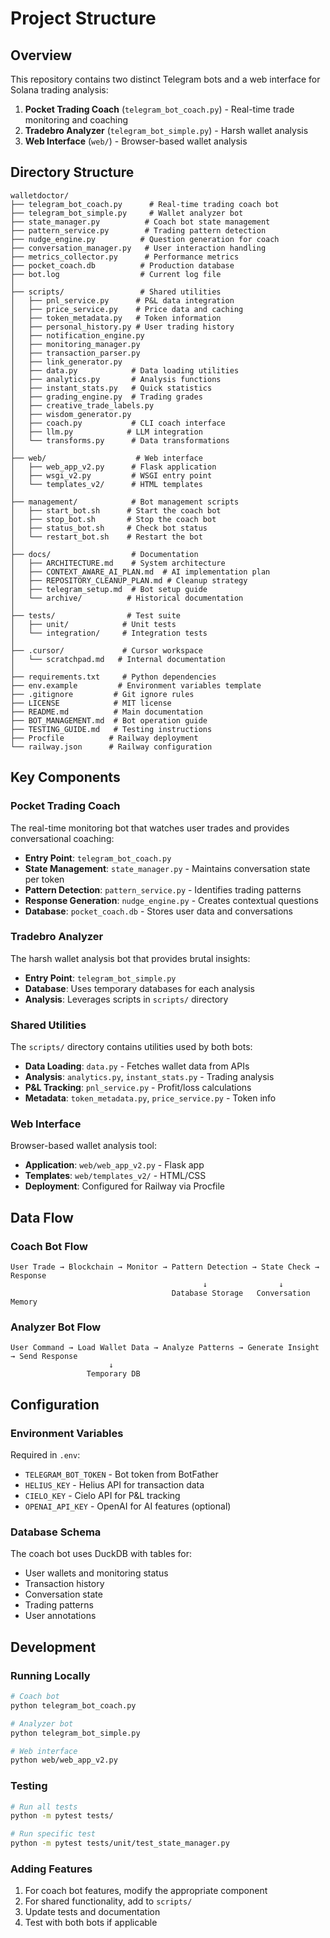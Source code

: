 # Project Structure

## Overview
This repository contains two distinct Telegram bots and a web interface for Solana trading analysis:

1. **Pocket Trading Coach** (`telegram_bot_coach.py`) - Real-time trade monitoring and coaching
2. **Tradebro Analyzer** (`telegram_bot_simple.py`) - Harsh wallet analysis
3. **Web Interface** (`web/`) - Browser-based wallet analysis

## Directory Structure

```
walletdoctor/
├── telegram_bot_coach.py      # Real-time trading coach bot
├── telegram_bot_simple.py     # Wallet analyzer bot
├── state_manager.py          # Coach bot state management
├── pattern_service.py        # Trading pattern detection
├── nudge_engine.py          # Question generation for coach
├── conversation_manager.py   # User interaction handling
├── metrics_collector.py      # Performance metrics
├── pocket_coach.db          # Production database
├── bot.log                  # Current log file
│
├── scripts/                 # Shared utilities
│   ├── pnl_service.py      # P&L data integration
│   ├── price_service.py    # Price data and caching
│   ├── token_metadata.py   # Token information
│   ├── personal_history.py # User trading history
│   ├── notification_engine.py
│   ├── monitoring_manager.py
│   ├── transaction_parser.py
│   ├── link_generator.py
│   ├── data.py            # Data loading utilities
│   ├── analytics.py       # Analysis functions
│   ├── instant_stats.py   # Quick statistics
│   ├── grading_engine.py  # Trading grades
│   ├── creative_trade_labels.py
│   ├── wisdom_generator.py
│   ├── coach.py           # CLI coach interface
│   ├── llm.py            # LLM integration
│   └── transforms.py      # Data transformations
│
├── web/                    # Web interface
│   ├── web_app_v2.py      # Flask application
│   ├── wsgi_v2.py         # WSGI entry point
│   └── templates_v2/      # HTML templates
│
├── management/            # Bot management scripts
│   ├── start_bot.sh      # Start the coach bot
│   ├── stop_bot.sh       # Stop the coach bot
│   ├── status_bot.sh     # Check bot status
│   └── restart_bot.sh    # Restart the bot
│
├── docs/                  # Documentation
│   ├── ARCHITECTURE.md    # System architecture
│   ├── CONTEXT_AWARE_AI_PLAN.md  # AI implementation plan
│   ├── REPOSITORY_CLEANUP_PLAN.md # Cleanup strategy
│   ├── telegram_setup.md  # Bot setup guide
│   └── archive/          # Historical documentation
│
├── tests/                # Test suite
│   ├── unit/            # Unit tests
│   └── integration/     # Integration tests
│
├── .cursor/             # Cursor workspace
│   └── scratchpad.md   # Internal documentation
│
├── requirements.txt     # Python dependencies
├── env.example         # Environment variables template
├── .gitignore         # Git ignore rules
├── LICENSE            # MIT license
├── README.md          # Main documentation
├── BOT_MANAGEMENT.md  # Bot operation guide
├── TESTING_GUIDE.md   # Testing instructions
├── Procfile          # Railway deployment
└── railway.json      # Railway configuration
```

## Key Components

### Pocket Trading Coach
The real-time monitoring bot that watches user trades and provides conversational coaching:
- **Entry Point**: `telegram_bot_coach.py`
- **State Management**: `state_manager.py` - Maintains conversation state per token
- **Pattern Detection**: `pattern_service.py` - Identifies trading patterns
- **Response Generation**: `nudge_engine.py` - Creates contextual questions
- **Database**: `pocket_coach.db` - Stores user data and conversations

### Tradebro Analyzer
The harsh wallet analysis bot that provides brutal insights:
- **Entry Point**: `telegram_bot_simple.py`
- **Database**: Uses temporary databases for each analysis
- **Analysis**: Leverages scripts in `scripts/` directory

### Shared Utilities
The `scripts/` directory contains utilities used by both bots:
- **Data Loading**: `data.py` - Fetches wallet data from APIs
- **Analysis**: `analytics.py`, `instant_stats.py` - Trading analysis
- **P&L Tracking**: `pnl_service.py` - Profit/loss calculations
- **Metadata**: `token_metadata.py`, `price_service.py` - Token info

### Web Interface
Browser-based wallet analysis tool:
- **Application**: `web/web_app_v2.py` - Flask app
- **Templates**: `web/templates_v2/` - HTML/CSS
- **Deployment**: Configured for Railway via Procfile

## Data Flow

### Coach Bot Flow
```
User Trade → Blockchain → Monitor → Pattern Detection → State Check → Response
                                           ↓                ↓
                                    Database Storage   Conversation Memory
```

### Analyzer Bot Flow
```
User Command → Load Wallet Data → Analyze Patterns → Generate Insight → Send Response
                      ↓
                 Temporary DB
```

## Configuration

### Environment Variables
Required in `.env`:
- `TELEGRAM_BOT_TOKEN` - Bot token from BotFather
- `HELIUS_KEY` - Helius API for transaction data
- `CIELO_KEY` - Cielo API for P&L tracking
- `OPENAI_API_KEY` - OpenAI for AI features (optional)

### Database Schema
The coach bot uses DuckDB with tables for:
- User wallets and monitoring status
- Transaction history
- Conversation state
- Trading patterns
- User annotations

## Development

### Running Locally
```bash
# Coach bot
python telegram_bot_coach.py

# Analyzer bot
python telegram_bot_simple.py

# Web interface
python web/web_app_v2.py
```

### Testing
```bash
# Run all tests
python -m pytest tests/

# Run specific test
python -m pytest tests/unit/test_state_manager.py
```

### Adding Features
1. For coach bot features, modify the appropriate component
2. For shared functionality, add to `scripts/`
3. Update tests and documentation
4. Test with both bots if applicable
